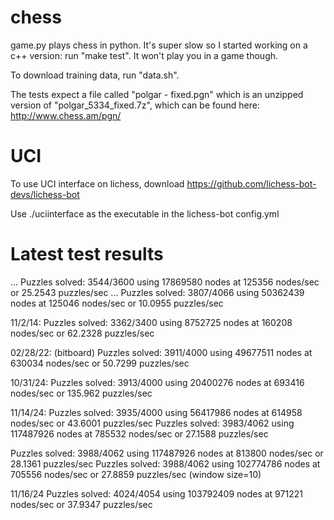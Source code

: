 chess
=====
game.py plays chess in python.  It's super slow so I started working on a c++ version: run "make test".  It won't play you in a game though.

To download training data, run "data.sh".

The tests expect a file called "polgar - fixed.pgn" which is an unzipped version of "polgar_5334_fixed.7z", which can be found here: http://www.chess.am/pgn/


UCI
====

To use UCI interface on lichess, download https://github.com/lichess-bot-devs/lichess-bot

Use ./uciinterface as the executable in the lichess-bot config.yml

Latest test results
====
 ...
 Puzzles solved: 3544/3600 using 17869580 nodes at 125356 nodes/sec or 25.2543 puzzles/sec
 ...
 Puzzles solved: 3807/4066 using 50362439 nodes at 125046 nodes/sec or 10.0955 puzzles/sec

11/2/14:
Puzzles solved: 3362/3400 using 8752725 nodes at 160208 nodes/sec or 62.2328 puzzles/sec

02/28/22: (bitboard)
Puzzles solved: 3911/4000 using 49677511 nodes at 630034 nodes/sec or 50.7299 puzzles/sec

10/31/24:
Puzzles solved: 3913/4000 using 20400276 nodes at 693416 nodes/sec or 135.962 puzzles/sec

11/14/24:
Puzzles solved: 3935/4000 using 56417986 nodes at 614958 nodes/sec or 43.6001 puzzles/sec
Puzzles solved: 3983/4062 using 117487926 nodes at 785532 nodes/sec or 27.1588 puzzles/sec

Puzzles solved: 3988/4062 using 117487926 nodes at 813800 nodes/sec or 28.1361 puzzles/sec
Puzzles solved: 3988/4062 using 102774786 nodes at 705556 nodes/sec or 27.8859 puzzles/sec (window size=10)



11/16/24
Puzzles solved: 4024/4054 using 103792409 nodes at 971221 nodes/sec or 37.9347 puzzles/sec
